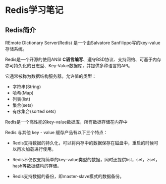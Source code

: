 # Redis学习笔记

## Redis简介

REmote DIctionary Server(Redis) 是一个由Salvatore Sanfilippo写的key-value存储系统。

Redis是一个开源的使用ANSI **C语言编写**、遵守BSD协议、支持网络、可基于内存亦可持久化的日志型、Key-Value数据库，并提供多种语言的API。

它通常被称为数据结构服务器。允许值的类型：

- 字符串(String)
- 哈希(Map)
- 列表(list)
- 集合(sets) 
- 有序集合(sorted sets)

Redis是一个高性能的key-value数据库，所有数据存储在内存中

Redis 与其他 key - value 缓存产品有以下三个特点：

- Redis支持数据的持久化，可以将内存中的数据保存在磁盘中，重启的时候可以再次加载进行使用。

- Redis不仅仅支持简单的key-value类型的数据，同时还提供list，set，zset，hash等数据结构的存储。

- Redis支持数据的备份，即master-slave模式的数据备份。

